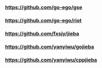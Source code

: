 
### https://github.com/go-ego/gse
### https://github.com/go-ego/riot

### https://github.com/fxsjy/jieba
### https://github.com/yanyiwu/gojieba
### https://github.com/yanyiwu/cppjieba

